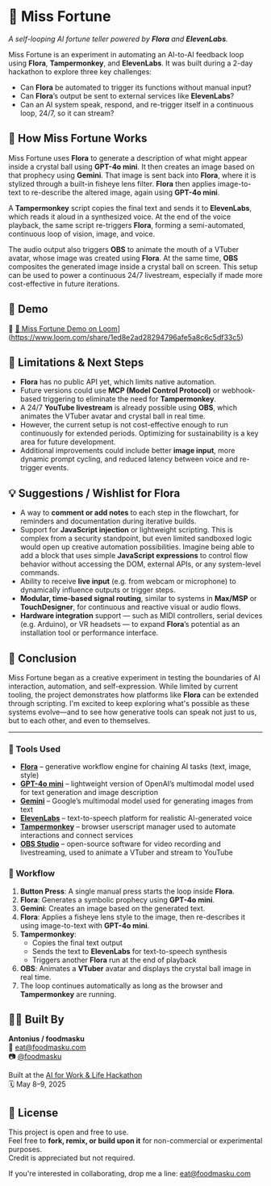 # 🔮 Miss Fortune  
_A self-looping AI fortune teller powered by **Flora** and **ElevenLabs**._

Miss Fortune is an experiment in automating an AI-to-AI feedback loop using **Flora**, **Tampermonkey**, and **ElevenLabs**. It was built during a 2-day hackathon to explore three key challenges:

- Can **Flora** be automated to trigger its functions without manual input?  
- Can **Flora**’s output be sent to external services like **ElevenLabs**?  
- Can an AI system speak, respond, and re-trigger itself in a continuous loop, 24/7, so it can stream?

## 🧠 How Miss Fortune Works

Miss Fortune uses **Flora** to generate a description of what might appear inside a crystal ball using **GPT-4o mini**. It then creates an image based on that prophecy using **Gemini**. That image is sent back into **Flora**, where it is stylized through a built-in fisheye lens filter. **Flora** then applies image-to-text to re-describe the altered image, again using **GPT-4o mini**.

A **Tampermonkey** script copies the final text and sends it to **ElevenLabs**, which reads it aloud in a synthesized voice. At the end of the voice playback, the same script re-triggers **Flora**, forming a semi-automated, continuous loop of vision, image, and voice.

The audio output also triggers **OBS** to animate the mouth of a VTuber avatar, whose image was created using **Flora**. At the same time, **OBS** composites the generated image inside a crystal ball on screen. This setup can be used to power a continuous 24/7 livestream, especially if made more cost-effective in future iterations.

## 📸 Demo

🎥 [🔮 Miss Fortune Demo on Loom](https://cdn.loom.com/sessions/thumbnails/1ed8e2ad28294796afe5a8c6c5df33c5-fd5bc7eff4fae4cc-full-play.gif)](https://www.loom.com/share/1ed8e2ad28294796afe5a8c6c5df33c5)

## 🧩 Limitations & Next Steps

- **Flora** has no public API yet, which limits native automation.
- Future versions could use **MCP (Model Control Protocol)** or webhook-based triggering to eliminate the need for **Tampermonkey**.
- A 24/7 **YouTube livestream** is already possible using **OBS**, which animates the VTuber avatar and crystal ball in real time.
- However, the current setup is not cost-effective enough to run continuously for extended periods. Optimizing for sustainability is a key area for future development.
- Additional improvements could include better **image input**, more dynamic prompt cycling, and reduced latency between voice and re-trigger events.

## 💡 Suggestions / Wishlist for Flora

- A way to **comment or add notes** to each step in the flowchart, for reminders and documentation during iterative builds.
- Support for **JavaScript injection** or lightweight scripting. This is complex from a security standpoint, but even limited sandboxed logic would open up creative automation possibilities. Imagine being able to add a block that uses simple **JavaScript expressions** to control flow behavior without accessing the DOM, external APIs, or any system-level commands.
- Ability to receive **live input** (e.g. from webcam or microphone) to dynamically influence outputs or trigger steps.
- **Modular, time-based signal routing**, similar to systems in **Max/MSP** or **TouchDesigner**, for continuous and reactive visual or audio flows.
- **Hardware integration** support — such as MIDI controllers, serial devices (e.g. Arduino), or VR headsets — to expand **Flora**’s potential as an installation tool or performance interface.

## 🧶 Conclusion

Miss Fortune began as a creative experiment in testing the boundaries of AI interaction, automation, and self-expression. While limited by current tooling, the project demonstrates how platforms like **Flora** can be extended through scripting. I'm excited to keep exploring what's possible as these systems evolve—and to see how generative tools can speak not just to us, but to each other, and even to themselves.

---

### 🧰 Tools Used

- [**Flora**](https://florafauna.ai) – generative workflow engine for chaining AI tasks (text, image, style)
- [**GPT-4o mini**](https://openai.com/index/gpt-4o/) – lightweight version of OpenAI’s multimodal model used for text generation and image description
- [**Gemini**](https://deepmind.google/technologies/gemini/) – Google’s multimodal model used for generating images from text
- [**ElevenLabs**](https://www.elevenlabs.io/) – text-to-speech platform for realistic AI-generated voice
- [**Tampermonkey**](https://www.tampermonkey.net/) – browser userscript manager used to automate interactions and connect services
- [**OBS Studio**](https://obsproject.com/) – open-source software for video recording and livestreaming, used to animate a VTuber and stream to YouTube

### 🧾 Workflow

1. **Button Press**: A single manual press starts the loop inside **Flora**.
2. **Flora**: Generates a symbolic prophecy using **GPT-4o mini**.
3. **Gemini**: Creates an image based on the generated text.
4. **Flora**: Applies a fisheye lens style to the image, then re-describes it using image-to-text with **GPT-4o mini**.
5. **Tampermonkey**:  
   - Copies the final text output  
   - Sends the text to **ElevenLabs** for text-to-speech synthesis  
   - Triggers another **Flora** run at the end of playback
6. **OBS**: Animates a **VTuber** avatar and displays the crystal ball image in real time.
7. The loop continues automatically as long as the browser and **Tampermonkey** are running.

## 🧑‍💻 Built By

**Antonius / foodmasku**  
📧 eat@foodmasku.com  
📷 [@foodmasku](https://instagram.com/foodmasku)

Built at the [AI for Work & Life Hackathon](https://lu.ma/worklifeAI?tk=rhgw)  
🗓️ May 8–9, 2025

## 📄 License

This project is open and free to use.  
Feel free to **fork, remix, or build upon it** for non-commercial or experimental purposes.  
Credit is appreciated but not required.

If you're interested in collaborating, drop me a line: eat@foodmasku.com
